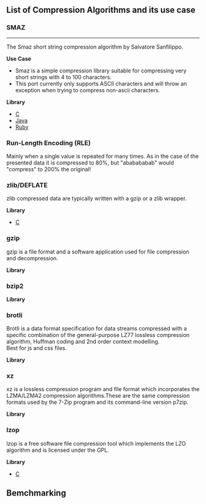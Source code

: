 ## List of Compression Algorithms and its use case

### SMAZ
___
   The Smaz short string compression algorithm by Salvatore Sanfilippo.  

  __Use Case__
   - Smaz is a simple compression library suitable for compressing very short strings with 4 to 100 characters.  
   - This port currently only supports ASCII characters and will throw an exception when trying to compress non-ascii characters.  
 
  __Library__
   - [C](https://github.com/antirez/smaz)
   - [Java](https://github.com/RyanAD/jsmaz)
   - [Ruby](https://github.com/peterc/rsmaz)

###  Run-Length Encoding (RLE)
   Mainly when a single value is repeated for many times. As in the case of the presented data it is compressed to 80%, but "ababababab" would "compress" to 200% the original!
   
###  zlib/DEFLATE
   zlib compressed data are typically written with a gzip or a zlib wrapper.  

__Library__
- [C](https://github.com/madler/zlib)

### gzip
   gzip is a file format and a software application used for file compression and decompression. 

__Library__

### bzip2

__Library__


### brotli
   Brotli is a data format specification for data streams compressed with a specific combination of the general-purpose LZ77 lossless compression algorithm, Huffman coding and 2nd order context modelling.  
   Best for js and css files.

__Library__

### xz
   xz is a lossless compression program and file format which incorporates the LZMA/LZMA2 compression algorithms.These are the same compression formats used by the 7-Zip program and its command-line version p7zip. 

__Library__

### lzop
   lzop is a free software file compression tool which implements the LZO algorithm and is licensed under the GPL.

__Library__
- [C](https://www.lzop.org/)

## Bemchmarking 
